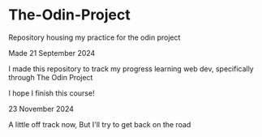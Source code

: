 # The-Odin-Project
Repository housing my practice for the odin project

Made 21 September 2024

I made this repository to track my progress learning web dev, specifically through The Odin Project

I hope I finish this course!

23 November 2024

A little off track now, But I'll try to get back on the road


